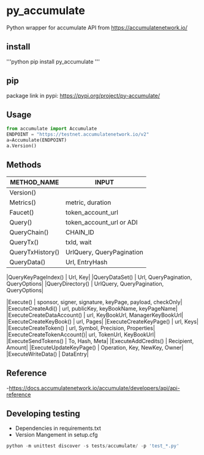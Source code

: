 # py_accumulate

Python wrapper for accumulate API from https://accumulatenetwork.io/

## install
'''python
pip install py_accumulate
'''

## pip

package link in pypi: https://pypi.org/project/py-accumulate/

## Usage

```python
from accumulate import Accumulate
ENDPOINT = "https://testnet.accumulatenetwork.io/v2"
a=Accumulate(ENDPOINT)
a.Version()
```

## Methods

|   METHOD_NAME     |       INPUT       |
| ------------- | ------------- |
|   Version()   |   |
|   Metrics()   |   metric, duration|
|Faucet() |  token_account_url|
|Query() |  token_account_url or ADI|
|QueryChain()             |  CHAIN_ID|
|QueryTx()                 |  txId, wait|
|QueryTxHistory()         |  UrlQuery, QueryPagination|
|QueryData()              |   Url, EntryHash|

|QueryKeyPageIndex()        |   Url, Key|
|QueryDataSet()           |  Url, QueryPagination, QueryOptions|
|QueryDirectory()              |   UrlQuery, QueryPagination, QueryOptions|

|Execute()                    |   sponsor, signer, signature, keyPage, payload, checkOnly|
|ExecuteCreateAdi()          |   url, publicKey, keyBookName, keyPageName|
|ExecuteCreateDataAccount() |   url, KeyBookUrl, ManagerKeyBookUrl|
|ExecuteCreateKeyBook()        |   url, Pages|
|ExecuteCreateKeyPage()       |   url, Keys|
|ExecuteCreateToken()        |   url, Symbol, Precision, Properties|
|ExecuteCreateTokenAccount()|   url, TokenUrl, KeyBookUrl|
|ExecuteSendTokens()       |   To, Hash, Meta|
|ExecuteAddCredits()      |   Recipient, Amount|
|ExecuteUpdateKeyPage()  |   Operation, Key, NewKey, Owner|
|ExecuteWriteData()     |  DataEntry|


## Reference

-https://docs.accumulatenetwork.io/accumulate/developers/api/api-reference


## Developing testing

- Dependencies in requirements.txt
- Version Mangement in setup.cfg

```python
python -m unittest discover -s tests/accumulate/ -p 'test_*.py'
```